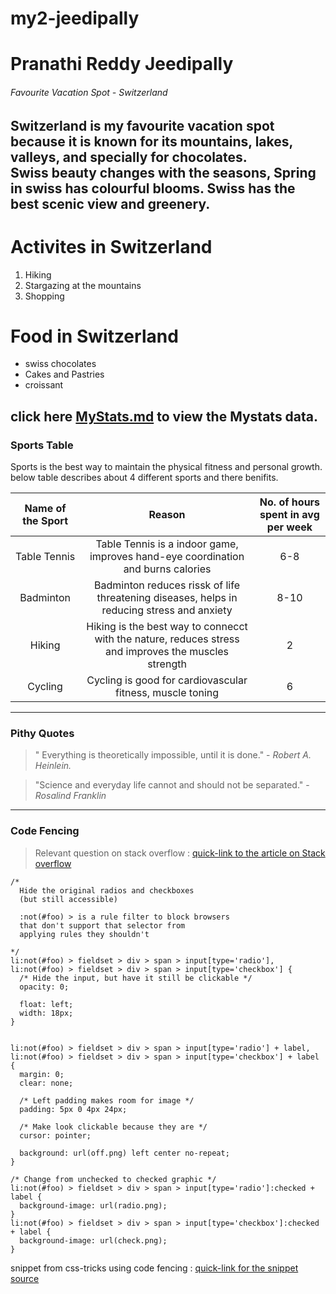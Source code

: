 # my2-jeedipally
# Pranathi Reddy Jeedipally
###### Favourite Vacation Spot - Switzerland
**Switzerland** is my favourite vacation spot because it is known for its mountains, lakes, valleys, and specially for chocolates.<br> Swiss beauty changes with the seasons, **Spring in swiss has colourful blooms**. Swiss has the best scenic view and greenery. 
---
# Activites in Switzerland
1. Hiking
2. Stargazing at the mountains
3. Shopping

# Food in Switzerland
* swiss chocolates
* Cakes and Pastries
* croissant

click here [MyStats.md](MyStats.md) to view the Mystats data.
---

### Sports Table

Sports is the best way to maintain the physical fitness and personal growth.
below table describes about 4 different sports and there benifits.

| Name of the Sport | Reason | No. of hours spent in avg per week |
| :---: | :---:| :---:|
| Table Tennis | Table Tennis is a indoor game, improves hand-eye coordination and burns calories| 6-8|
| Badminton | Badminton reduces rissk of life threatening diseases, helps in reducing stress and anxiety | 8-10 |
| Hiking | Hiking is the best way to connecct with the nature, reduces stress and improves the muscles strength | 2 |
| Cycling | Cycling is good for cardiovascular fitness, muscle toning | 6 |

---

### Pithy Quotes
> " Everything is theoretically impossible, until it is done." - *Robert A. Heinlein.*

> "Science and everyday life cannot and should not be separated." - *Rosalind Franklin*

---

### Code Fencing

> Relevant question on stack overflow : [quick-link to the article on Stack overflow](https://stackoverflow.com/questions/35221259/custom-radio-button-using-css)

```
/*
  Hide the original radios and checkboxes
  (but still accessible)

  :not(#foo) > is a rule filter to block browsers
  that don't support that selector from
  applying rules they shouldn't

*/
li:not(#foo) > fieldset > div > span > input[type='radio'],
li:not(#foo) > fieldset > div > span > input[type='checkbox'] {
  /* Hide the input, but have it still be clickable */
  opacity: 0;

  float: left;
  width: 18px;
}


li:not(#foo) > fieldset > div > span > input[type='radio'] + label,
li:not(#foo) > fieldset > div > span > input[type='checkbox'] + label {
  margin: 0;
  clear: none;

  /* Left padding makes room for image */
  padding: 5px 0 4px 24px;

  /* Make look clickable because they are */
  cursor: pointer;

  background: url(off.png) left center no-repeat;
}

/* Change from unchecked to checked graphic */
li:not(#foo) > fieldset > div > span > input[type='radio']:checked + label {
  background-image: url(radio.png);
}
li:not(#foo) > fieldset > div > span > input[type='checkbox']:checked + label {
  background-image: url(check.png);
}
```
snippet from css-tricks using code fencing : [quick-link for the snippet source](https://css-tricks.com/snippets/css/custom-checkboxes-and-radio-buttons/)